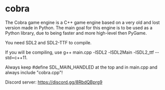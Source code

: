 # cobra

The Cobra game engine is a C++ game engine based on a very old and lost version made in Python. The main goal for this engine is to be used as a Python library, due to being faster and more high-level then PyGame.

You need SDL2 and SDL2-TTF to compile.

If you will be compiling, use g++ main.cpp -lSDL2 -lSDL2Main -lSDL2_ttf --std=c++11.

Always keep #define SDL_MAIN_HANDLED at the top and in main.cpp and always include "cobra.cpp"!

Discord server: https://discord.gg/8RbdQBprg9
